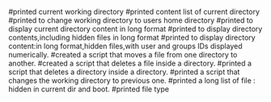 #printed current working directory
#printed content list of current directory
#printed to change working directory to users home directory
#printed to display current directory content in long format
#printed to display directory contents,including hidden files in long format
#printed to display directory content:in long format,hidden files,with user and groups IDs displayed numerically.
#created a script that moves a file from one directory to another.
#created a script that deletes a file inside a directory.
#printed a script that deletes a directory inside a directory.
#printed a script that changes the working directory to previous one.
#printed a long list of file : hidden in current dir and boot.
#printed file type
